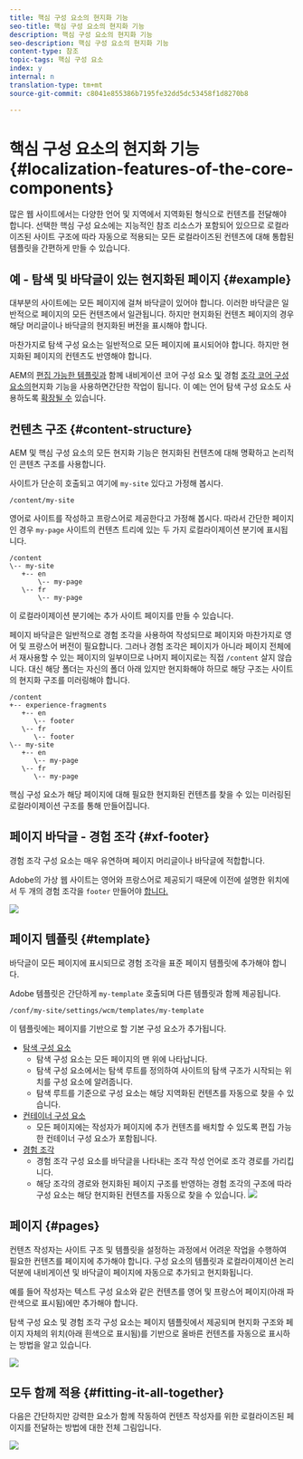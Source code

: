 ```yaml
---
title: 핵심 구성 요소의 현지화 기능
seo-title: 핵심 구성 요소의 현지화 기능
description: 핵심 구성 요소의 현지화 기능
seo-description: 핵심 구성 요소의 현지화 기능
content-type: 참조
topic-tags: 핵심 구성 요소
index: y
internal: n
translation-type: tm+mt
source-git-commit: c8041e855386b7195fe32dd5dc53458f1d8270b8

---
```



# 핵심 구성 요소의 현지화 기능 {#localization-features-of-the-core-components}

많은 웹 사이트에서는 다양한 언어 및 지역에서 지역화된 형식으로 컨텐츠를 전달해야 합니다. 선택한 핵심 구성 요소에는 지능적인 참조 리소스가 포함되어 있으므로 로컬라이즈된 사이트 구조에 따라 자동으로 적용되는 모든 로컬라이즈된 컨텐츠에 대해 통합된 템플릿을 간편하게 만들 수 있습니다.

## 예 - 탐색 및 바닥글이 있는 현지화된 페이지 {#example}

대부분의 사이트에는 모든 페이지에 걸쳐 바닥글이 있어야 합니다. 이러한 바닥글은 일반적으로 페이지의 모든 컨텐츠에서 일관됩니다. 하지만 현지화된 컨텐츠 페이지의 경우 해당 머리글이나 바닥글의 현지화된 버전을 표시해야 합니다.

마찬가지로 탐색 구성 요소는 일반적으로 모든 페이지에 표시되어야 합니다. 하지만 현지화된 페이지의 컨텐츠도 반영해야 합니다.

AEM의 [편집 가능한 템플릿과](navigation.md) 함께 내비게이션 코어 구성 요소 [및](experience-fragment.md) 경험 [조각 코어 구성 요소의](https://docs.adobe.com/content/help/en/experience-manager-64/authoring/siteandpage/templates.html)현지화 기능을 사용하면간단한 작업이 됩니다. 이 예는 언어 탐색 구성 요소도 사용하도록 [확장될 수](language-navigation.md) 있습니다.

## 컨텐츠 구조 {#content-structure}

AEM 및 핵심 구성 요소의 모든 현지화 기능은 현지화된 컨텐츠에 대해 명확하고 논리적인 콘텐츠 구조를 사용합니다.

사이트가 단순히 호출되고 여기에 `my-site` 있다고 가정해 봅시다.

```
/content/my-site
```

영어로 사이트를 작성하고 프랑스어로 제공한다고 가정해 봅시다. 따라서 간단한 페이지인 경우 `my-page` 사이트의 컨텐츠 트리에 있는 두 가지 로컬라이제이션 분기에 표시됩니다.

```
/content
\-- my-site
   +-- en
       \-- my-page
   \-- fr
       \-- my-page
```

이 로컬라이제이션 분기에는 추가 사이트 페이지를 만들 수 있습니다.

페이지 바닥글은 일반적으로 경험 조각을 사용하여 작성되므로 페이지와 마찬가지로 영어 및 프랑스어 버전이 필요합니다. 그러나 경험 조각은 페이지가 아니라 페이지 전체에서 재사용할 수 있는 페이지의 일부이므로 나머지 페이지로는 직접 `/content` 살지 않습니다. 대신 해당 폴더는 자신의 폴더 아래 있지만 현지화해야 하므로 해당 구조는 사이트의 현지화 구조를 미러링해야 합니다.

```
/content
+-- experience-fragments
   +-- en
      \-- footer
   \-- fr
      \-- footer
\-- my-site
   +-- en
      \-- my-page
   \-- fr
      \-- my-page
```

핵심 구성 요소가 해당 페이지에 대해 필요한 현지화된 컨텐츠를 찾을 수 있는 미러링된 로컬라이제이션 구조를 통해 만들어집니다.

## 페이지 바닥글 - 경험 조각 {#xf-footer}

경험 조각 구성 요소는 매우 유연하며 페이지 머리글이나 바닥글에 적합합니다.

Adobe의 가상 웹 사이트는 영어와 프랑스어로 제공되기 때문에 이전에 설명한 위치에서 두 개의 경험 조각을 `footer` 만들어야 [합니다.](#content-structure)

![](assets/screen-shot-2019-09-09-11.08.28.png)

## 페이지 템플릿 {#template}

바닥글이 모든 페이지에 표시되므로 경험 조각을 표준 페이지 템플릿에 추가해야 합니다.

Adobe 템플릿은 간단하게 `my-template` 호출되며 다른 템플릿과 함께 제공됩니다.

```
/conf/my-site/settings/wcm/templates/my-template
```

이 템플릿에는 페이지를 기반으로 할 기본 구성 요소가 추가됩니다.

* [탐색 구성 요소](navigation.md)
   * 탐색 구성 요소는 모든 페이지의 맨 위에 나타납니다.
   * 탐색 구성 요소에서는 탐색 루트를 정의하여 사이트의 탐색 구조가 시작되는 위치를 구성 요소에 알려줍니다.
   * 탐색 루트를 기준으로 구성 요소는 해당 지역화된 컨텐츠를 자동으로 찾을 수 있습니다.
* [컨테이너 구성 요소](container.md)
   * 모든 페이지에는 작성자가 페이지에 추가 컨텐츠를 배치할 수 있도록 편집 가능한 컨테이너 구성 요소가 포함됩니다.
* [경험 조각](experience-fragment.md)
   * 경험 조각 구성 요소를 바닥글을 나타내는 조각 작성 언어로 조각 경로를 가리킵니다.
   * 해당 조각의 경로와 현지화된 페이지 구조를 반영하는 경험 조각의 구조에 따라 구성 요소는 해당 현지화된 컨텐츠를 자동으로 찾을 수 있습니다.
   ![](assets/screen-shot-2019-09-09-11.20.10.png)

## 페이지 {#pages}

컨텐츠 작성자는 사이트 구조 및 템플릿을 설정하는 과정에서 어려운 작업을 수행하여 필요한 컨텐츠를 페이지에 추가해야 합니다. 구성 요소의 템플릿과 로컬라이제이션 논리 덕분에 내비게이션 및 바닥글이 페이지에 자동으로 추가되고 현지화됩니다.

예를 들어 작성자는 텍스트 구성 요소와 같은 컨텐츠를 영어 및 프랑스어 페이지(아래 파란색으로 표시됨)에만 추가해야 합니다.

탐색 구성 요소 및 경험 조각 구성 요소는 페이지 템플릿에서 제공되며 현지화 구조와 페이지 자체의 위치(아래 흰색으로 표시됨)를 기반으로 올바른 컨텐츠를 자동으로 표시하는 방법을 알고 있습니다.

![](assets/screen-shot-2019-09-09-11.22.14.png)

## 모두 함께 적용 {#fitting-it-all-together}

다음은 간단하지만 강력한 요소가 함께 작동하여 컨텐츠 작성자를 위한 로컬라이즈된 페이지를 전달하는 방법에 대한 전체 그림입니다.

![](assets/screen-shot-2019-09-09-11.27.58.png)
